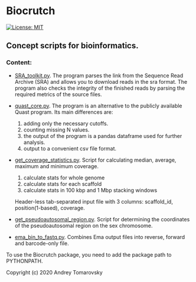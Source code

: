 # Biocrutch
[![License: MIT](https://img.shields.io/badge/License-MIT-yellow.svg)](https://opensource.org/licenses/MIT)

## Сoncept scripts for bioinformatics.

### Content:

- [SRA_toolkit.py](https://github.com/etozhetoma/Biocrutch/blob/master/scripts/SRA_toolkit.py). The program parses the link from the Sequence Read Archive (SRA) and allows you to download reads in the sra format. The program also checks the integrity of the finished reads by parsing the required metrics of the source files.

- [quast_core.py](https://github.com/etozhetoma/Biocrutch/blob/master/scripts/quast_core.py). The program is an alternative to the publicly available Quast program. Its main differences are: 
    1. adding only the necessary cutoffs.
    2. counting missing N values.
    3. the output of the program is a pandas dataframe used for further analysis.
    4. output to a convenient csv file format.

- [get_coverage_statistics.py](https://github.com/etozhetoma/Biocrutch/blob/master/scripts/get_coverage_statistics.py). Script for calculating median, average, maximum and minimum coverage.
    1. calculate stats for whole genome
    2. calculate stats for each scaffold
    3. calculate stats in 100 kbp and 1 Mbp stacking windows

    Header-less tab-separated input file with 3 columns: scaffold_id, position(1-based), coverage.

- [get_pseudoautosomal_region.py](https://github.com/etozhetoma/Biocrutch/blob/master/scripts/get_pseudoautosomal_region.py). Script for determining the coordinates of the pseudoautosomal region on the sex chromosome.

- [ema_bin_to_fastq.py](https://github.com/etozhetoma/Biocrutch/blob/master/scripts/ema_bin_to_fastq.py). Combines Ema output files into reverse, forward and barcode-only file.

To use the Biocrutch package, you need to add the package path to PYTHONPATH.

Copyright (c) 2020 Andrey Tomarovsky
